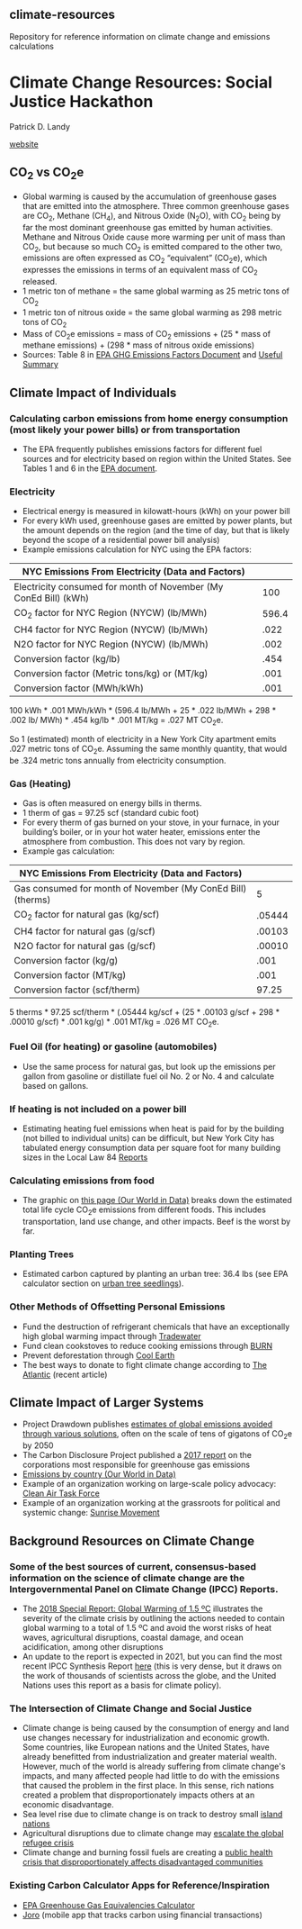 ## climate-resources
Repository for reference information on climate change and emissions calculations

# Climate Change Resources: Social Justice Hackathon

Patrick D. Landy

[website](https://www.patrickdlandy.com)

## CO<sub>2</sub> vs CO<sub>2</sub>e

* Global warming is caused by the accumulation of greenhouse gases that are emitted into the atmosphere. Three common greenhouse gases are CO<sub>2</sub>, Methane (CH<sub>4</sub>), and Nitrous Oxide (N<sub>2</sub>O), with CO<sub>2</sub> being by far the most dominant greenhouse gas emitted by human activities.  Methane and Nitrous Oxide cause more warming per unit of mass than CO<sub>2</sub>, but because so much CO<sub>2</sub> is emitted compared to the other two, emissions are often expressed as CO<sub>2</sub> “equivalent” (CO<sub>2</sub>e), which expresses the emissions in terms of an equivalent mass of CO<sub>2</sub> released.
* 1 metric ton of methane = the same global warming as 25 metric tons of CO<sub>2</sub>
* 1 metric ton of nitrous oxide = the same global warming as 298 metric tons of CO<sub>2</sub>
* Mass of CO<sub>2</sub>e emissions = mass of CO<sub>2</sub> emissions + (25 * mass of methane emissions) + (298 * mass of nitrous oxide emissions)
* Sources: Table 8 in [EPA GHG Emissions Factors Document](https://www.epa.gov/sites/production/files/2020-04/documents/ghg-emission-factors-hub.pdf) and [Useful Summary](https://climatechangeconnection.org/emissions/co2-equivalents/)

## Climate Impact of Individuals

### Calculating carbon emissions from home energy consumption (most likely your power bills) or from transportation

* The EPA frequently publishes emissions factors for different fuel sources and for electricity based on region within the United States. See Tables 1 and 6 in the [EPA document](https://www.epa.gov/sites/production/files/2020-04/documents/ghg-emission-factors-hub.pdf).

### Electricity

* Electrical energy is measured in kilowatt-hours (kWh) on your power bill 
* For every kWh used, greenhouse gases are emitted by power plants, but the amount depends on the region (and the time of day, but that is likely beyond the scope of a residential power bill analysis)
* Example emissions calculation for NYC using the EPA factors:

| NYC Emissions From Electricity (Data and Factors)                |       |
|------------------------------------------------------------------|-------|
| Electricity consumed for month of November (My ConEd Bill) (kWh) | 100   |
| CO<sub>2</sub> factor for NYC Region (NYCW) (lb/MWh)                        | 596.4 |
| CH4 factor for NYC Region (NYCW) (lb/MWh)                        | .022  |
| N2O factor for NYC Region (NYCW) (lb/MWh)                        | .002  |
| Conversion factor (kg/lb)                                        | .454  |
| Conversion factor (Metric tons/kg) or (MT/kg)                    | .001  |
| Conversion factor (MWh/kWh)                                      | .001  |



100 kWh * .001 MWh/kWh * (596.4 lb/MWh + 25 * .022 lb/MWh + 298 * .002 lb/ MWh) * .454 kg/lb *  .001 MT/kg = .027 MT CO<sub>2</sub>e.

So 1 (estimated) month of electricity in a New York City apartment emits .027 metric tons of CO<sub>2</sub>e. Assuming the same monthly quantity, that would be .324 metric tons annually from electricity consumption.

### Gas (Heating)

* Gas is often measured on energy bills in therms.
* 1 therm of gas = 97.25 scf (standard cubic foot)
* For every therm of gas burned on your stove, in your furnace, in your building’s boiler, or in your hot water heater, emissions enter the atmosphere from combustion. This does not vary by region.
* Example gas calculation:

|  			NYC Emissions From Electricity (Data and Factors) 		     |  			  		     |
|-|-|
|  			Gas consumed for month of November (My ConEd Bill) (therms) 		     |  			5 		     |
|  			CO<sub>2</sub> factor for natural gas (kg/scf) 		     |  			.05444 		     |
|  			CH4 factor for natural gas (g/scf) 		     |  			.00103 		     |
|  			N2O factor for natural gas (g/scf) 		     |  			.00010 		     |
|  			Conversion factor (kg/g) 		     |  			.001 		     |
|  			Conversion factor (MT/kg) 		     |  			.001 		     |
|  			Conversion factor (scf/therm) 		     |  			97.25  			 		        |

5 therms * 97.25 scf/therm * (.05444 kg/scf + (25 * .00103 g/scf + 298 * .00010 g/scf) * .001 kg/g) * .001 MT/kg = .026 MT CO<sub>2</sub>e. 

### Fuel Oil (for heating) or gasoline (automobiles)

* Use the same process for natural gas, but look up the emissions per gallon from gasoline or distillate fuel oil No. 2 or No. 4 and calculate based on gallons.

### If heating is not included on a power bill

* Estimating heating fuel emissions when heat is paid for by the building (not billed to individual units) can be difficult, but New York City has tabulated energy consumption data per square foot for many building sizes in the Local Law 84 [Reports](https://www1.nyc.gov/html/gbee/html/plan/ll84_scores.shtml) 

### Calculating emissions from food

* The graphic on [this page (Our World in Data)](https://ourworldindata.org/food-choice-vs-eating-local) breaks down the estimated total life cycle CO<sub>2</sub>e emissions from different foods. This includes transportation, land use change, and other impacts. Beef is the worst by far.

### Planting Trees

* Estimated carbon captured by planting an urban tree: 36.4 lbs (see EPA calculator section on [urban tree seedlings](https://www.epa.gov/energy/greenhouse-gases-equivalencies-calculator-calculations-and-references)).

### Other Methods of Offsetting Personal Emissions

* Fund the destruction of refrigerant chemicals that have an exceptionally high global warming impact through [Tradewater](https://tradewater.us/)
* Fund clean cookstoves to reduce cooking emissions through [BURN](https://burnstoves.com/)
* Prevent deforestation through [Cool Earth](https://www.coolearth.org/)
* The best ways to donate to fight climate change according to [The Atlantic](https://www.theatlantic.com/science/archive/2020/12/how-to-donate-to-fight-climate-change-effectively/617248/) (recent article)

## Climate Impact of Larger Systems

* Project Drawdown publishes [estimates of global emissions avoided through various solutions](https://drawdown.org/solutions/table-of-solutions), often on the scale of tens of gigatons of CO<sub>2</sub>e by 2050
* The Carbon Disclosure Project published a [2017 report](https://6fefcbb86e61af1b2fc4-c70d8ead6ced550b4d987d7c03fcdd1d.ssl.cf3.rackcdn.com/cms/reports/documents/000/002/327/original/Carbon-Majors-Report-2017.pdf?1501833772) on the corporations most responsible for greenhouse gas emissions
* [Emissions by country (Our World in Data)](https://ourworldindata.org/co2-and-other-greenhouse-gas-emissions#global-emissions-have-not-yet-peaked)
* Example of an organization working on large-scale policy advocacy: [Clean Air Task Force](https://www.catf.us/)
* Example of an organization working at the grassroots for political and systemic change: [Sunrise Movement](https://www.sunrisemovement.org/?ms=SunriseMovement)

## Background Resources on Climate Change

### Some of the best sources of current, consensus-based information on the science of climate change are the Intergovernmental Panel on Climate Change (IPCC) Reports.

* The [2018 Special Report: Global Warming of 1.5 ºC](https://www.ipcc.ch/sr15/chapter/spm/) illustrates the severity of the climate crisis by outlining the actions needed to contain global warming to a total of 1.5 ºC and avoid the worst risks of heat waves, agricultural disruptions, coastal damage, and ocean acidification, among other disruptions
* An update to the report is expected in 2021, but you can find the most recent IPCC Synthesis Report [here](https://www.ipcc.ch/report/ar5/syr/) (this is very dense, but it draws on the work of thousands of scientists across the globe, and the United Nations uses this report as a basis for climate policy). 

### The Intersection of Climate Change and Social Justice

* Climate change is being caused by the consumption of energy and land use changes necessary for industrialization and economic growth. Some countries, like European nations and the United States, have already benefitted from industrialization and greater material wealth. However, much of the world is already suffering from climate change's impacts, and many affected people had little to do with the emissions that caused the problem in the first place. In this sense, rich nations created a problem that disproportionately impacts others at an economic disadvantage.
* Sea level rise due to climate change is on track to destroy small [island nations](https://www.nationalgeographic.com/environment/2018/11/rising-seas-force-marshall-islands-relocate-elevate-artificial-islands/)
* Agricultural disruptions due to climate change may [escalate the global refugee crisis](https://www.npr.org/sections/goatsandsoda/2018/06/20/621782275/the-refugees-that-the-world-barely-pays-attention-to)
* Climate change and burning fossil fuels are creating a [public health crisis that disproportionately affects disadvantaged communities](https://www.npr.org/sections/health-shots/2020/12/02/940790818/we-dont-have-to-live-this-way-doctors-call-for-climate-action)

### Existing Carbon Calculator Apps for Reference/Inspiration

* [EPA Greenhouse Gas Equivalencies Calculator](https://www.epa.gov/energy/greenhouse-gas-equivalencies-calculator)
* [Joro](https://www.joro.tech/) (mobile app that tracks carbon using financial transactions)
